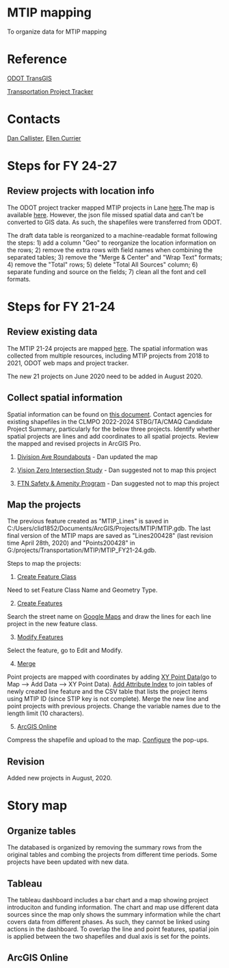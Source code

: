 # MTIP mapping
To organize data for MTIP mapping

# Reference
[ODOT TransGIS](https://gis.odot.state.or.us/transgis/)

[Transportation Project Tracker](https://gis.odot.state.or.us/tpt/)

# Contacts
[Dan Callister](dcallister@lcog.org), [Ellen Currier](ecurrier@lcog.org)

# Steps for FY 24-27
## Review projects with location info

The ODOT project tracker mapped MTIP projects in Lane [here](https://gis.odot.state.or.us/tpt/projects?county=Lane&mapped=TRUE).The map is available [here](https://gis.odot.state.or.us/arcgis1006/rest/services/tpt/tpt_display/MapServer/). However, the json file missed spatial data and can't be converted to GIS data. As such, the shapefiles were transferred from ODOT.

The draft data table is reorganized to a machine-readable format following the steps: 1) add a column "Geo" to reorganize the location information on the rows; 2) remove the extra rows with field names when combining the separated tables; 3) remove the "Merge & Center" and "Wrap Text" formats; 4) remove the "Total" rows; 5) delete "Total All Sources" column; 6) separate funding and source on the fields; 7) clean all the font and cell formats.

# Steps for FY 21-24
## Review existing data

The MTIP 21-24 projects are mapped [here](https://arcg.is/15rCGy). The spatial information was collected from multiple resources, including MTIP projects from 2018 to 2021, ODOT web maps and project tracker.

The new 21 projects on June 2020 need to be added in August 2020.

## Collect spatial information

Spatial information can be found on [this document](https://www.lcog.org/AgendaCenter/ViewFile/Item/3168?fileID=11682).
Contact agencies for existing shapefiles in the CLMPO 2022-2024 STBG/TA/CMAQ Candidate Project Summary, particularly for the below three projects. Identify whether spatial projects are lines and add coordinates to all spatial projects. Review the mapped and revised projects in ArcGIS Pro.

1. [Division Ave Roundabouts](https://documentcloud.adobe.com/link/track?uri=urn:aaid:scds:US:a0a1af2a-bc26-4e80-be89-10fb28bc4ebf) - Dan updated the map

2. [Vision Zero Intersection Study](https://documentcloud.adobe.com/link/track?uri=urn:aaid:scds:US:229a19d4-9f0f-4598-b255-89cb119bb6fc) - Dan suggested not to map this project

3. [FTN Safety & Amenity Program](https://documentcloud.adobe.com/link/track?uri=urn:aaid:scds:US:0c6876a8-c7fa-4157-a626-e0b814b26b2d) - Dan suggested not to map this project

## Map the projects

The previous feature created as "MTIP_Lines" is saved in C:/Users/clid1852/Documents/ArcGIS/Projects/MTIP/MTIP.gdb. The last final version of the MTIP maps are saved as "Lines200428" (last revision time April 28th, 2020) and "Points200428" in G:/projects/Transportation/MTIP/MTIP_FY21-24.gdb.

Steps to map the projects:

1. [Create Feature Class](https://pro.arcgis.com/en/pro-app/help/data/feature-classes/create-a-feature-class.htm)

Need to set Feature Class Name and Geometry Type.

2. [Create Features](https://pro.arcgis.com/en/pro-app/help/editing/create-polyline-features.htm)

Search the street name on [Google Maps](https://www.google.com/maps) and draw the lines for each line project in the new feature class.

3. [Modify Features](https://pro.arcgis.com/en/pro-app/help/editing/introduction-to-modifying-features.htm)

Select the feature, go to Edit and Modify.

4. [Merge](https://pro.arcgis.com/en/pro-app/tool-reference/data-management/merge.htm)

Point projects are mapped with coordinates by adding [XY Point Data](https://pro.arcgis.com/en/pro-app/help/mapping/layer-properties/add-x-y-coordinate-data-as-a-layer.htm)(go to Map --> Add Data --> XY Point Data). [Add Attribute Index](https://pro.arcgis.com/en/pro-app/tool-reference/data-management/add-attribute-index.htm) to join tables of newly created line feature and the CSV table that lists the project items using MTIP ID (since STIP key is not complete). Merge the new line and point projects with previous projects. Change the variable names due to the length limit (10 characters).

5. [ArcGIS Online](https://arcg.is/OuiCW)

Compress the shapefile and upload to the map. [Configure](https://doc.arcgis.com/en/arcgis-online/create-maps/configure-pop-ups.htm) the pop-ups.



## Revision
Added new projects in August, 2020.

# Story map
## Organize tables

The databased is organized by removing the summary rows from the original tables and combing the projects from different time periods. Some projects have been updated with new data.

## Tableau

The tableau dashboard includes a bar chart and a map showing project introduciton and funding information. The chart and map use different data sources since the map only shows the summary information while the chart covers data from different phases. As such, they cannot be linked using actions in the dashboard. To overlap the line and point features, spatial join is applied between the two shapefiles and dual axis is set for the points.

## ArcGIS Online
